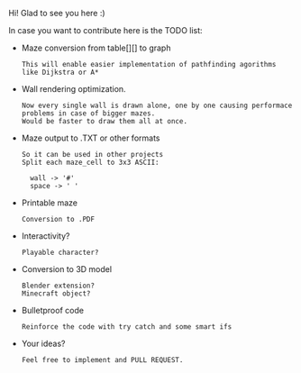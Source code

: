 Hi! Glad to see you here :)

In case you want to contribute here is the TODO list:
  - Maze conversion from table[][] to graph
  
        This will enable easier implementation of pathfinding agorithms like Dijkstra or A*
      
  - Wall rendering optimization.
  
        Now every single wall is drawn alone, one by one causing performace problems in case of bigger mazes.
        Would be faster to draw them all at once.
      
  - Maze output to .TXT or other formats
  
        So it can be used in other projects
        Split each maze_cell to 3x3 ASCII:
      
          wall -> '#'
          space -> ' '
        
  - Printable maze
  
        Conversion to .PDF
    
  - Interactivity?
  
        Playable character?
  
  - Conversion to 3D model
    
        Blender extension?
        Minecraft object?
        
  - Bulletproof code
  
        Reinforce the code with try catch and some smart ifs
        
  - Your ideas?
      
        Feel free to implement and PULL REQUEST.
